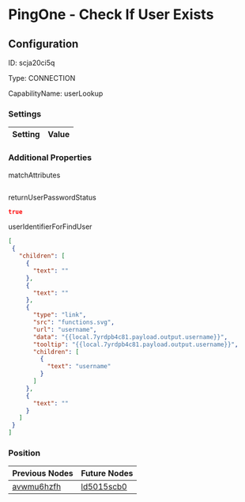 # PingOne - Check If User Exists
## Configuration
ID:  scja20ci5q

Type: CONNECTION 

CapabilityName: userLookup

### Settings
| Setting | Value  |
| :------------------------ | ---------------------------------------- |
 




### Additional Properties
matchAttributes
 ```json 

```


returnUserPasswordStatus
 ```json 
true
```


userIdentifierForFindUser
 ```json 
[
  {
    "children": [
      {
        "text": ""
      },
      {
        "text": ""
      },
      {
        "type": "link",
        "src": "functions.svg",
        "url": "username",
        "data": "{{local.7yrdpb4c81.payload.output.username}}",
        "tooltip": "{{local.7yrdpb4c81.payload.output.username}}",
        "children": [
          {
            "text": "username"
          }
        ]
      },
      {
        "text": ""
      }
    ]
  }
]
```




### Position
| Previous Nodes | Future Nodes |
| :------------- | ------------ |
| [avwmu6hzfh](./avwmu6hzfh.md) | [ld5015scb0](./ld5015scb0.md) |